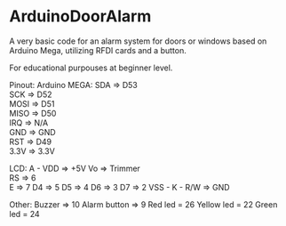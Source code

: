 # ArduinoDoorAlarm
A very basic code for an alarm system for doors or windows based on Arduino Mega, utilizing RFDI cards and a button.

For educational purpouses at beginner level.

Pinout:
Arduino MEGA:
 SDA   =>          D53         
 SCK   =>          D52                      
 MOSI  =>          D51            
 MISO  =>          D50            
 IRQ   =>          N/A            
 GND   =>          GND            
 RST   =>          D49            
 3.3V  =>          3.3V           
                             
 LCD:
 A - VDD   =>      +5V 
 Vo        =>      Trimmer          
 RS        =>      6   
 E         =>      7
 D4        =>     5
 D5        =>      4
 D6        =>      3
 D7        =>      2
 VSS - K - R/W  =>  GND
 
 Other:
 Buzzer => 10
 Alarm button => 9
 Red led = 26
 Yellow led = 22
 Green led = 24
 
